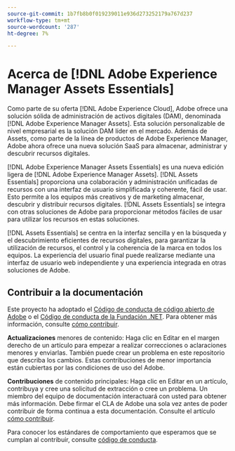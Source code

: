 ```yaml
---
source-git-commit: 1b7fb8b0f019239011e936d273252179a767d237
workflow-type: tm+mt
source-wordcount: '287'
ht-degree: 7%

---
```

# Acerca de [!DNL Adobe Experience Manager Assets Essentials]

Como parte de su oferta [!DNL Adobe Experience Cloud], Adobe ofrece una solución sólida de administración de activos digitales (DAM), denominada [!DNL Adobe Experience Manager Assets]. Esta solución personalizable de nivel empresarial es la solución DAM líder en el mercado. Además de Assets, como parte de la línea de productos de Adobe Experience Manager, Adobe ahora ofrece una nueva solución SaaS para almacenar, administrar y descubrir recursos digitales.

[!DNL Adobe Experience Manager Assets Essentials] es una nueva edición ligera de  [!DNL Adobe Experience Manager Assets]. [!DNL Assets Essentials] proporciona una colaboración y administración unificadas de recursos con una interfaz de usuario simplificada y coherente, fácil de usar. Esto permite a los equipos más creativos y de marketing almacenar, descubrir y distribuir recursos digitales. [!DNL Assets Essentials] se integra con otras soluciones de Adobe para proporcionar métodos fáciles de usar para utilizar los recursos en estas soluciones.

[!DNL Assets Essentials] se centra en la interfaz sencilla y en la búsqueda y el descubrimiento eficientes de recursos digitales, para garantizar la utilización de recursos, el control y la coherencia de la marca en todos los equipos. La experiencia del usuario final puede realizarse mediante una interfaz de usuario web independiente y una experiencia integrada en otras soluciones de Adobe.

## Contribuir a la documentación

Este proyecto ha adoptado el [Código de conducta de código abierto de Adobe](code-of-conduct.md) o el [Código de conducta de la Fundación .NET](https://dotnetfoundation.org/code-of-conduct). Para obtener más información, consulte [cómo contribuir](contributing.md).

**Actualizaciones** menores de contenido: Haga clic en Editar en el margen derecho de un artículo para empezar a realizar correcciones o aclaraciones menores y enviarlas. También puede crear un problema en este repositorio que describa los cambios. Estas contribuciones de menor importancia están cubiertas por las condiciones de uso del Adobe.

**Contribuciones** de contenido principales: Haga clic en Editar en un artículo, contribuya y cree una solicitud de extracción o cree un problema. Un miembro del equipo de documentación interactuará con usted para obtener más información. Debe firmar el CLA de Adobe una sola vez antes de poder contribuir de forma continua a esta documentación. Consulte el artículo [cómo contribuir](contributing.md).

Para conocer los estándares de comportamiento que esperamos que se cumplan al contribuir, consulte [código de conducta](code-of-conduct.md).
